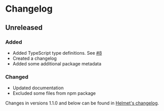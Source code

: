 # Changelog

## Unreleased
### Added
- Added TypeScript type definitions. See [#8](https://github.com/helmetjs/x-xss-protection/pull/8)
- Created a changelog
- Added some additional package metadata

### Changed
- Updated documentation
- Excluded some files from npm package

Changes in versions 1.1.0 and below can be found in [Helmet's changelog](https://github.com/helmetjs/helmet/blob/master/CHANGELOG.md).
